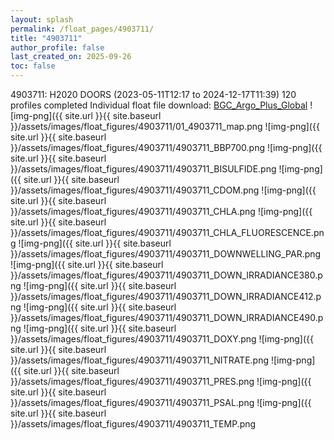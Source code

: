 ```yaml
---
layout: splash
permalink: /float_pages/4903711/
title: "4903711"
author_profile: false
last_created_on: 2025-09-26
toc: false
---
```

 
4903711: H2020 DOORS (2023-05-11T12:17 to 2024-12-17T11:39)
120 profiles completed
Individual float file download: [BGC_Argo_Plus_Global](https://ftp.soest.hawaii.edu/bgc_argo_plus/Individual_Floats/outliers_removed/4903711_Sprof_processed.nc)
![img-png]({{ site.url }}{{ site.baseurl }}/assets/images/float_figures/4903711/01_4903711_map.png
![img-png]({{ site.url }}{{ site.baseurl }}/assets/images/float_figures/4903711/4903711_BBP700.png
![img-png]({{ site.url }}{{ site.baseurl }}/assets/images/float_figures/4903711/4903711_BISULFIDE.png
![img-png]({{ site.url }}{{ site.baseurl }}/assets/images/float_figures/4903711/4903711_CDOM.png
![img-png]({{ site.url }}{{ site.baseurl }}/assets/images/float_figures/4903711/4903711_CHLA.png
![img-png]({{ site.url }}{{ site.baseurl }}/assets/images/float_figures/4903711/4903711_CHLA_FLUORESCENCE.png
![img-png]({{ site.url }}{{ site.baseurl }}/assets/images/float_figures/4903711/4903711_DOWNWELLING_PAR.png
![img-png]({{ site.url }}{{ site.baseurl }}/assets/images/float_figures/4903711/4903711_DOWN_IRRADIANCE380.png
![img-png]({{ site.url }}{{ site.baseurl }}/assets/images/float_figures/4903711/4903711_DOWN_IRRADIANCE412.png
![img-png]({{ site.url }}{{ site.baseurl }}/assets/images/float_figures/4903711/4903711_DOWN_IRRADIANCE490.png
![img-png]({{ site.url }}{{ site.baseurl }}/assets/images/float_figures/4903711/4903711_DOXY.png
![img-png]({{ site.url }}{{ site.baseurl }}/assets/images/float_figures/4903711/4903711_NITRATE.png
![img-png]({{ site.url }}{{ site.baseurl }}/assets/images/float_figures/4903711/4903711_PRES.png
![img-png]({{ site.url }}{{ site.baseurl }}/assets/images/float_figures/4903711/4903711_PSAL.png
![img-png]({{ site.url }}{{ site.baseurl }}/assets/images/float_figures/4903711/4903711_TEMP.png
